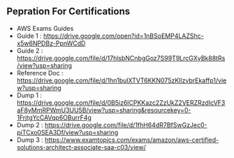 ## Pepration For Certifications

- AWS Exams Guides
- Guide 1 : https://drive.google.com/open?id=1nBSoEMP4LAZShc-x5w6NPDBz-PpnWCdD
- Guide 2 : https://drive.google.com/file/d/17hlsbNCnbgGoz7S99T9LrcGXyBk88tRs/view?usp=sharing
- Reference Doc : https://drive.google.com/file/d/1hn1buIXTVT6KKN075zKIlzvbrEkaffp1/view?usp=sharing
- Dump 1 : https://drive.google.com/file/d/0B5iz6lCPKKazc2ZzUkZ2VERZRzdIcVF3aF8yMmRPWmU3UU5B/view?usp=sharing&resourcekey=0-1FrjtgYcCAVqp6OBurrF4g
- Dump 2 : https://drive.google.com/file/d/1fhH64dR7BfSwGzJec0-piTCxo0SEA3Df/view?usp=sharing
- Dump 3 : https://www.examtopics.com/exams/amazon/aws-certified-solutions-architect-associate-saa-c03/view/
